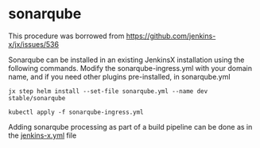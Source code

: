 # sonarqube
This procedure was borrowed from https://github.com/jenkins-x/jx/issues/536

Sonarqube can be installed in an existing JenkinsX installation using the following commands.
Modify the sonarqube-ingress.yml with your domain name, and if you need other plugins pre-installed, in sonarqube.yml


	jx step helm install --set-file sonarqube.yml --name dev stable/sonarqube

	kubectl apply -f sonarqube-ingress.yml  
	
	
Adding sonarqube processing as part of a build pipeline can be done as in the [jenkins-x.yml](jenkins-x.yml) file

